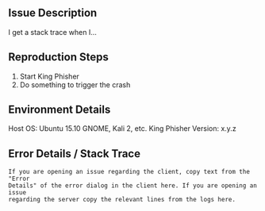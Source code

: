 ## Issue Description
I get a stack trace when I...

## Reproduction Steps
1. Start King Phisher
2. Do something to trigger the crash

## Environment Details
<!-- DO NOT SKIP THIS -->
Host OS: Ubuntu 15.10 GNOME, Kali 2, etc.
King Phisher Version: x.y.z

## Error Details / Stack Trace
<!-- DO NOT SKIP THIS -->
```
If you are opening an issue regarding the client, copy text from the "Error
Details" of the error dialog in the client here. If you are opening an issue
regarding the server copy the relevant lines from the logs here.
```
